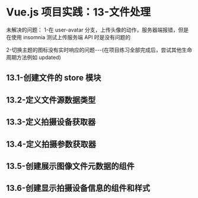 # Vue.js 项目实践：13-文件处理

未解决的问题：
1-在 user-avatar 分支，上传头像的动作，服务器端报错，但是在使用 insomnia 测试上传服务端 API 时是没有问题的

2-切换主题的图标没有实时响应的问题---(在项目练习全部完成后，尝试其他生命周期方法例如 updated)

## 13.1-创建文件的 store 模块

## 13.2-定义文件源数据类型

## 13.3-定义拍摄设备获取器

## 13.4-定义拍摄参数获取器

## 13.5-创建展示图像文件元数据的组件

## 13.6-创建显示拍摄设备信息的组件和样式
